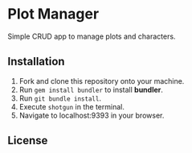 <h1>Plot Manager</h1>

Simple CRUD app to manage plots and characters.

<h2>Installation</h2>

<ol>
  <li>Fork and clone this repository onto your machine.</li>
  <li>Run <code>gem install bundler</code> to install <b>bundler</b>.</li>
  <li>Run <code>git bundle install</code>.</li>
  <li>Execute <code>shotgun</code> in the terminal.</li>
  <li>Navigate to localhost:9393 in your browser.</li>
</ol>

<h2>License</h2>
